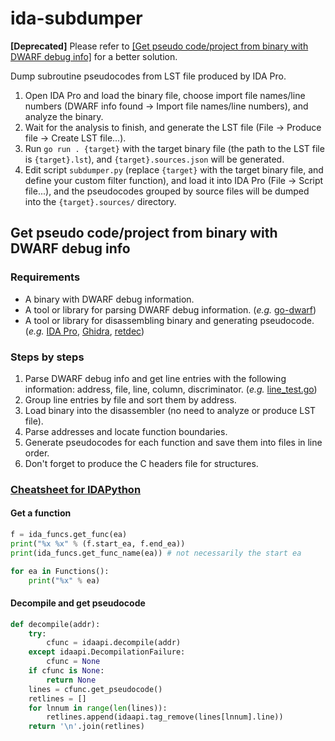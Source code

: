 # ida-subdumper

**[Deprecated]** Please refer to [[Get pseudo code/project from binary with DWARF debug info]](#get-pseudo-codeproject-from-binary-with-dwarf-debug-info) for a better solution.

Dump subroutine pseudocodes from LST file produced by IDA Pro.

1. Open IDA Pro and load the binary file, choose import file names/line numbers (DWARF info found -> Import file names/line numbers), and analyze the binary.
2. Wait for the analysis to finish, and generate the LST file (File -> Produce file -> Create LST file...).
3. Run `go run . {target}` with the target binary file (the path to the LST file is `{target}.lst`), and `{target}.sources.json` will be generated.
4. Edit script `subdumper.py` (replace `{target}` with the target binary file, and define your custom filter function), and load it into IDA Pro (File -> Script file...), and the pseudocodes grouped by source files will be dumped into the `{target}.sources/` directory.

## Get pseudo code/project from binary with DWARF debug info

### Requirements

- A binary with DWARF debug information.
- A tool or library for parsing DWARF debug information. (_e.g._ [go-dwarf](https://github.com/blacktop/go-dwarf))
- A tool or library for disassembling binary and generating pseudocode. (_e.g._ [IDA Pro](https://www.hex-rays.com/ida-pro/), [Ghidra](https://ghidra-sre.org/), [retdec](https://retdec.com/))

### Steps by steps

1. Parse DWARF debug info and get line entries with the following information: address, file, line, column, discriminator. (_e.g._ [line_test.go](https://github.com/blacktop/go-dwarf/blob/main/line_test.go))
2. Group line entries by file and sort them by address.
3. Load binary into the disassembler (no need to analyze or produce LST file).
4. Parse addresses and locate function boundaries.
5. Generate pseudocodes for each function and save them into files in line order.
6. Don't forget to produce the C headers file for structures.

### [Cheatsheet for IDAPython](https://gist.github.com/icecr4ck/7a7af3277787c794c66965517199fc9c#get-a-function)

#### Get a function

```python
f = ida_funcs.get_func(ea)
print("%x %x" % (f.start_ea, f.end_ea))
print(ida_funcs.get_func_name(ea)) # not necessarily the start ea

for ea in Functions():
    print("%x" % ea)
```

#### Decompile and get pseudocode

```python
def decompile(addr):
    try:
        cfunc = idaapi.decompile(addr)
    except idaapi.DecompilationFailure:
        cfunc = None
    if cfunc is None:
        return None
    lines = cfunc.get_pseudocode()
    retlines = []
    for lnnum in range(len(lines)):
        retlines.append(idaapi.tag_remove(lines[lnnum].line))
    return '\n'.join(retlines)
```
